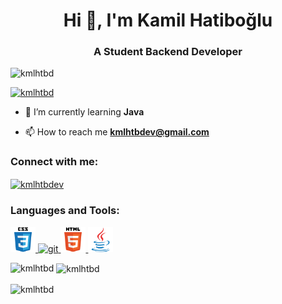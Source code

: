 <h1 align="center">Hi 👋, I'm Kamil Hatiboğlu</h1>
<h3 align="center">A Student Backend Developer</h3>

<p align="left"> <img src="https://komarev.com/ghpvc/?username=kmlhtbd&label=Profile%20views&color=0e75b6&style=flat" alt="kmlhtbd" /> </p>

<p align="left"> <a href="https://github.com/KmlHtbd?tab=repositories"><img src="https://github-profile-trophy.vercel.app/?username=kmlhtbd" alt="kmlhtbd" /></a> </p>

- 🌱 I’m currently learning **Java**

- 📫 How to reach me **kmlhtbdev@gmail.com**

<h3 align="left">Connect with me:</h3>
<p align="left">
<a href="https://www.hackerrank.com/kmlhtbdev" target="blank"><img align="center" src="https://raw.githubusercontent.com/rahuldkjain/github-profile-readme-generator/master/src/images/icons/Social/hackerrank.svg" alt="kmlhtbdev" height="30" width="40" /></a>
</p>

<h3 align="left">Languages and Tools:</h3>
<p align="left"> <a href="https://www.w3schools.com/css/" target="_blank" rel="noreferrer"> <img src="https://raw.githubusercontent.com/devicons/devicon/master/icons/css3/css3-original-wordmark.svg" alt="css3" width="40" height="40"/> </a> <a href="https://git-scm.com/" target="_blank" rel="noreferrer"> <img src="https://www.vectorlogo.zone/logos/git-scm/git-scm-icon.svg" alt="git" width="40" height="40"/> </a> <a href="https://www.w3.org/html/" target="_blank" rel="noreferrer"> <img src="https://raw.githubusercontent.com/devicons/devicon/master/icons/html5/html5-original-wordmark.svg" alt="html5" width="40" height="40"/> </a> <a href="https://www.java.com" target="_blank" rel="noreferrer"> <img src="https://raw.githubusercontent.com/devicons/devicon/master/icons/java/java-original.svg" alt="java" width="40" height="40"/> </a> </p>

<p><img align="left" src="https://github-readme-stats.vercel.app/api/top-langs?username=kmlhtbd&show_icons=true&locale=en&layout=compact" alt="kmlhtbd" /></p>

<p>&nbsp;<img align="center" src="https://github-readme-stats.vercel.app/api?username=kmlhtbd&show_icons=true&locale=en" alt="kmlhtbd" /></p>

<p><img align="center" src="https://github-readme-streak-stats.herokuapp.com/?user=kmlhtbd&" alt="kmlhtbd" /></p>
